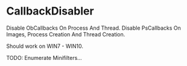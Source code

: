 # CallbackDisabler
Disable ObCallbacks On Process And Thread.
Disable PsCallbacks On Images, Process Creation And Thread Creation.

Should work on WIN7 - WIN10.

TODO:
Enumerate Minifilters...
